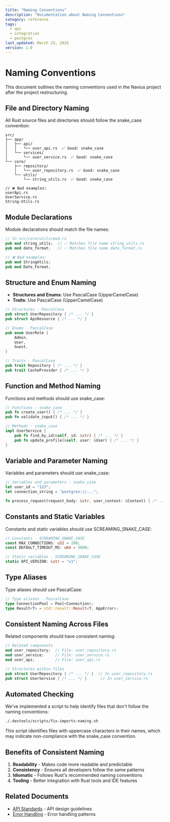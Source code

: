 ```yaml
---
title: "Naming Conventions"
description: "Documentation about Naming Conventions"
category: reference
tags:
  - api
  - integration
  - postgres
last_updated: March 23, 2025
version: 1.0
---
```

# Naming Conventions

This document outlines the naming conventions used in the Navius project after the project restructuring.

## File and Directory Naming

All Rust source files and directories should follow the snake_case convention:

```
src/
├── app/
│   ├── api/
│   │   └── user_api.rs  ✅ Good: snake_case
│   └── services/
│       └── user_service.rs  ✅ Good: snake_case
└── core/
    ├── repository/
    │   └── user_repository.rs  ✅ Good: snake_case
    └── utils/
        └── string_utils.rs  ✅ Good: snake_case

// ❌ Bad examples:
userApi.rs
UserService.rs
String-Utils.rs
```

## Module Declarations

Module declarations should match the file names:

```rust
// In src/core/utils/mod.rs
pub mod string_utils;  // ✅ Matches file name string_utils.rs
pub mod date_format;   // ✅ Matches file name date_format.rs

// ❌ Bad examples:
pub mod StringUtils;
pub mod Date_Format;
```

## Structure and Enum Naming

- **Structures and Enums**: Use PascalCase (UpperCamelCase)
- **Traits**: Use PascalCase (UpperCamelCase)

```rust
// Structures - PascalCase
pub struct UserRepository { /* ... */ }
pub struct ApiResource { /* ... */ }

// Enums - PascalCase
pub enum UserRole {
    Admin,
    User,
    Guest,
}

// Traits - PascalCase
pub trait Repository { /* ... */ }
pub trait CacheProvider { /* ... */ }
```

## Function and Method Naming

Functions and methods should use snake_case:

```rust
// Functions - snake_case
pub fn create_user() { /* ... */ }
pub fn validate_input() { /* ... */ }

// Methods - snake_case
impl UserService {
    pub fn find_by_id(&self, id: &str) { /* ... */ }
    pub fn update_profile(&self, user: &User) { /* ... */ }
}
```

## Variable and Parameter Naming

Variables and parameters should use snake_case:

```rust
// Variables and parameters - snake_case
let user_id = "123";
let connection_string = "postgres://...";

fn process_request(request_body: &str, user_context: &Context) { /* ... */ }
```

## Constants and Static Variables

Constants and static variables should use SCREAMING_SNAKE_CASE:

```rust
// Constants - SCREAMING_SNAKE_CASE
const MAX_CONNECTIONS: u32 = 100;
const DEFAULT_TIMEOUT_MS: u64 = 5000;

// Static variables - SCREAMING_SNAKE_CASE
static API_VERSION: &str = "v1";
```

## Type Aliases

Type aliases should use PascalCase:

```rust
// Type aliases - PascalCase
type ConnectionPool = Pool<Connection>;
type Result<T> = std::result::Result<T, AppError>;
```

## Consistent Naming Across Files

Related components should have consistent naming:

```rust
// Related components
mod user_repository;  // File: user_repository.rs
mod user_service;     // File: user_service.rs
mod user_api;         // File: user_api.rs

// Structures within files
pub struct UserRepository { /* ... */ }  // In user_repository.rs
pub struct UserService { /* ... */ }      // In user_service.rs
```

## Automated Checking

We've implemented a script to help identify files that don't follow the naming conventions:

```bash
./.devtools/scripts/fix-imports-naming.sh
```

This script identifies files with uppercase characters in their names, which may indicate non-compliance with the snake_case convention.

## Benefits of Consistent Naming

1. **Readability** - Makes code more readable and predictable
2. **Consistency** - Ensures all developers follow the same patterns
3. **Idiomatic** - Follows Rust's recommended naming conventions
4. **Tooling** - Better integration with Rust tools and IDE features 

## Related Documents
- [API Standards](/docs/reference/standards/api-standards.md) - API design guidelines
- [Error Handling](/docs/reference/error-handling.md) - Error handling patterns

